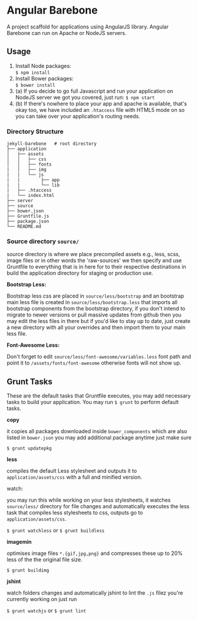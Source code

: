 Angular Barebone
================

A project scaffold for applications using AngularJS library. Angular Barebone
can run on Apache or NodeJS servers.

Usage
-----

1. Install Node packages:   
   `$ npm install`
2. Install Bower packages:   
  `$ bower install`
3. (a) If you decide to go full Javascript and run your application on NodeJS server
       we got you covered, just run: `$ npm start`
4. (b) If there's nowhere to place your app and apache is available, that's
       okay too, we have included an `.htaccess` file with HTML5 mode on so you
       can take over your application's routing needs.

### Directory Structure

``` shell
jekyll-barebone   # root directory
├── application
│   ├── assets
│   │   ├── css
│   │   ├── fonts
|   │   ├── img
|   |   └── js
|   |        ├── app
|   |        └── lib
|   ├── .htaccess
|   └── index.html
├── server
├── source
├── bower.json
├── Gruntfile.js
├── package.json
└── README.md
```

### Source directory `source/`

source directory is where we place precompiled assets e.g., less, scss, image
files or in other words the  'raw-sources' we then specify and use Gruntfile to
everything that is in here for to their respective destinations in build the
application directory for staging or production use.

**Bootstrap Less:**

Bootstrap less css are placed in `source/less/bootstrap` and an bootstrap main
less file is created in `source/less/bootstrap.less` that imports all bootstrap
components from the bootstrap directory, if you don't intend to migrate to newer
versions or pull massive updates from github then you may edit the less files
in there but if you'd like to stay up to date, just create a new directory with
all your overrides and then import them to your main less file.

**Font-Awesome Less:**

Don't forget to edit `source/less/font-awesome/variables.less` font path and
point it to `/assets/fonts/font-awesome` otherwise fonts will not show up.

Grunt Tasks
-----------

These are the default tasks that Gruntfile executes, you may add necessary tasks
to build your application. You may run `$ grunt` to perform default tasks.

**copy**

it copies all packages downloaded inside `bower_components` which are also 
listed in `bower.json` you may add additional package anytime just make sure 

`$ grunt updatepkg`

**less**

compiles the default Less stylesheet and outputs it to `application/assets/css`
with a full and minified version.

watch:

you may run this while working on your less stylesheets, it watches `source/less/`
directory for file changes and automatically executes the less task that compiles
less stylesheets to css, outputs go to `application/assets/css`.

`$ grunt watchless` or `$ grunt buildless` 

**imagemin**

optimises image files `*.{gif,jpg,png}` and compresses 
these up to 20% less of the the original file size.

`$ grunt buildimg`

**jshint**

watch folders changes and automatically jshint to lint the `.js` filez you're 
currently working on just run

`$ grunt watchjs` or `$ grunt lint`